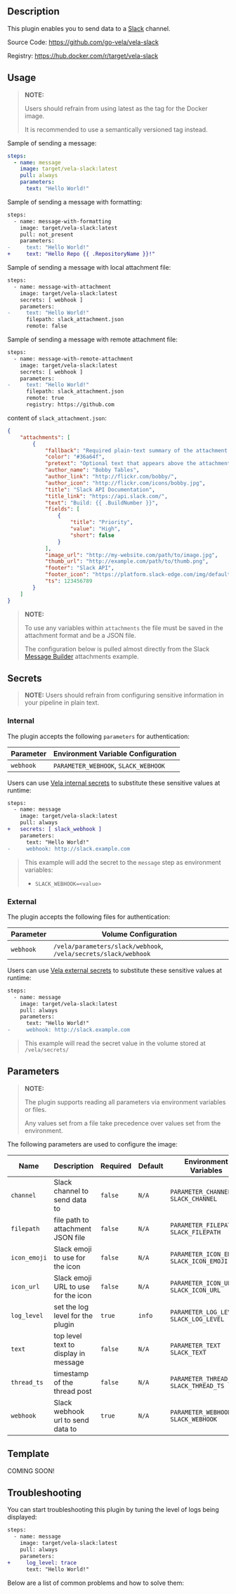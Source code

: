 ## Description

This plugin enables you to send data to a [Slack](https://slack.com/) channel.

Source Code: https://github.com/go-vela/vela-slack

Registry: https://hub.docker.com/r/target/vela-slack

## Usage

> **NOTE:**
>
> Users should refrain from using latest as the tag for the Docker image.
>
> It is recommended to use a semantically versioned tag instead.

Sample of sending a message:

```yaml
steps:
  - name: message
    image: target/vela-slack:latest
    pull: always
    parameters:
      text: "Hello World!"
```

Sample of sending a message with formatting:

```diff
steps:
  - name: message-with-formatting
    image: target/vela-slack:latest
    pull: not_present
    parameters:
-     text: "Hello World!"
+     text: "Hello Repo {{ .RepositoryName }}!"
```

Sample of sending a message with local attachment file:

```diff
steps:
  - name: message-with-attachment
    image: target/vela-slack:latest
    secrets: [ webhook ]
    parameters:
-     text: "Hello World!"
      filepath: slack_attachment.json
      remote: false
```

Sample of sending a message with remote attachment file:

```diff
steps:
  - name: message-with-remote-attachment
    image: target/vela-slack:latest
    secrets: [ webhook ]
    parameters:
-     text: "Hello World!"
      filepath: slack_attachment.json
      remote: true
      registry: https://github.com
```

content of `slack_attachment.json`:

```json
{
    "attachments": [
        {
            "fallback": "Required plain-text summary of the attachment.",
            "color": "#36a64f",
            "pretext": "Optional text that appears above the attachment block",
            "author_name": "Bobby Tables",
            "author_link": "http://flickr.com/bobby/",
            "author_icon": "http://flickr.com/icons/bobby.jpg",
            "title": "Slack API Documentation",
            "title_link": "https://api.slack.com/",
            "text": "Build: {{ .BuildNumber }}",
            "fields": [
                {
                    "title": "Priority",
                    "value": "High",
                    "short": false
                }
            ],
            "image_url": "http://my-website.com/path/to/image.jpg",
            "thumb_url": "http://example.com/path/to/thumb.png",
            "footer": "Slack API",
            "footer_icon": "https://platform.slack-edge.com/img/default_application_icon.png",
            "ts": 123456789
        }
    ]
}
```

> **NOTE:**
>
> To use any variables within `attachments` the file must be saved in the attachment format and be a JSON file.
>
> The configuration below is pulled almost directly from the Slack [Message Builder](https://api.slack.com/docs/messages/builder) attachments example.

## Secrets

> **NOTE:** Users should refrain from configuring sensitive information in your pipeline in plain text.

### Internal

The plugin accepts the following `parameters` for authentication:

| Parameter | Environment Variable Configuration   |
| --------- | ------------------------------------ |
| `webhook` | `PARAMETER_WEBHOOK`, `SLACK_WEBHOOK` |

Users can use [Vela internal secrets](https://go-vela.github.io/docs/tour/secrets/) to substitute these sensitive values at runtime:

```diff
steps:
  - name: message
    image: target/vela-slack:latest
    pull: always
+   secrets: [ slack_webhook ]
    parameters:
      text: "Hello World!"
-     webhook: http://slack.example.com
```

> This example will add the secret to the `message` step as environment variables:
>
> * `SLACK_WEBHOOK=<value>`

### External

The plugin accepts the following files for authentication:

| Parameter | Volume Configuration                                            |
| --------- | --------------------------------------------------------------- |
| `webhook` | `/vela/parameters/slack/webhook`, `/vela/secrets/slack/webhook` |

Users can use [Vela external secrets](https://go-vela.github.io/docs/concepts/pipeline/secrets/origin/) to substitute these sensitive values at runtime:

```diff
steps:
  - name: message
    image: target/vela-slack:latest
    pull: always
    parameters:
      text: "Hello World!"
-     webhook: http://slack.example.com
```

> This example will read the secret value in the volume stored at `/vela/secrets/`

## Parameters

> **NOTE:**
>
> The plugin supports reading all parameters via environment variables or files.
>
> Any values set from a file take precedence over values set from the environment.

The following parameters are used to configure the image:

| Name         | Description                          | Required | Default | Environment Variables                        |
| ------------ | ------------------------------------ | -------- | ------- | -------------------------------------------- |
| `channel`    | Slack channel to send data to        | `false`  | `N/A`   | `PARAMETER_CHANNEL`<br>`SLACK_CHANNEL`       |
| `filepath`   | file path to attachment JSON file    | `false`  | `N/A`   | `PARAMETER_FILEPATH`<br>`SLACK_FILEPATH`     |
| `icon_emoji` | Slack emoji to use for the icon      | `false`  | `N/A`   | `PARAMETER_ICON_EMOJI`<br>`SLACK_ICON_EMOJI` |
| `icon_url`   | Slack emoji URL to use for the icon  | `false`  | `N/A`   | `PARAMETER_ICON_URL`<br>`SLACK_ICON_URL`     |
| `log_level`  | set the log level for the plugin     | `true`   | `info`  | `PARAMETER_LOG_LEVEL`<br>`SLACK_LOG_LEVEL`   |
| `text`       | top level text to display in message | `false`  | `N/A`   | `PARAMETER_TEXT`<br>`SLACK_TEXT`             |
| `thread_ts`  | timestamp of the thread post         | `false`  | `N/A`   | `PARAMETER_THREAD_TS`<br>`SLACK_THREAD_TS`   |
| `webhook`    | Slack webhook url to send data to    | `true`   | `N/A`   | `PARAMETER_WEBHOOK`<br>`SLACK_WEBHOOK`       |

## Template

COMING SOON!

## Troubleshooting

You can start troubleshooting this plugin by tuning the level of logs being displayed:

```diff
steps:
  - name: message
    image: target/vela-slack:latest
    pull: always
    parameters:
+     log_level: trace
      text: "Hello World!"
```

Below are a list of common problems and how to solve them:
